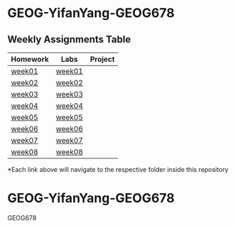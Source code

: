 
# GEOG-YifanYang-GEOG678

## Weekly Assignments Table

| Homework   | Labs   | Project |
|------------|--------|---------|
| [week01](homework/week01) | [week01](lab/week01) |  |
| [week02](homework/week02) | [week02](lab/week02) |  |
| [week03](homework/week03) | [week03](lab/week03) |  |
| [week04](homework/week04) | [week04](lab/week04) |  |
| [week05](homework/week05) | [week05](lab/week05) |  |
| [week06](homework/week06) | [week06](lab/week06) |  |
| [week07](homework/week07) | [week07](lab/week07) |  |
| [week08](homework/week08) | [week08](lab/week08) |  |

*Each link above will navigate to the respective folder inside this repository

# GEOG-YifanYang-GEOG678
GEOG678
